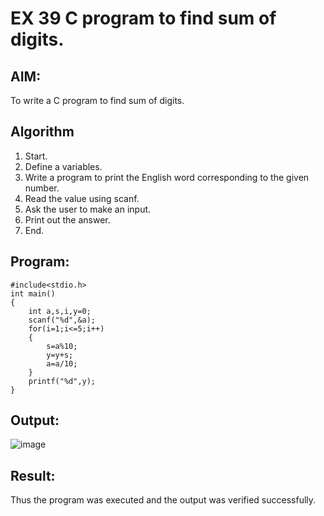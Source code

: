 # EX 39 C program to find sum of digits.
## AIM:
To write a C program to find sum of digits.

## Algorithm
1. Start.
2. Define a variables.
3. Write a program to print the English word corresponding to the given number.
4. Read the value using scanf.
5. Ask the user to make an input.
6. Print out the answer.
7. End.  

## Program:
```
#include<stdio.h>
int main()
{
    int a,s,i,y=0;
    scanf("%d",&a);
    for(i=1;i<=5;i++)
    {
        s=a%10;
        y=y+s;
        a=a/10;
    }
    printf("%d",y);
}
```
## Output:

![image](https://github.com/user-attachments/assets/e61587a1-a6b9-45e8-873e-8cc198ab63b8)



## Result:
Thus the program was executed and the output was verified successfully.
